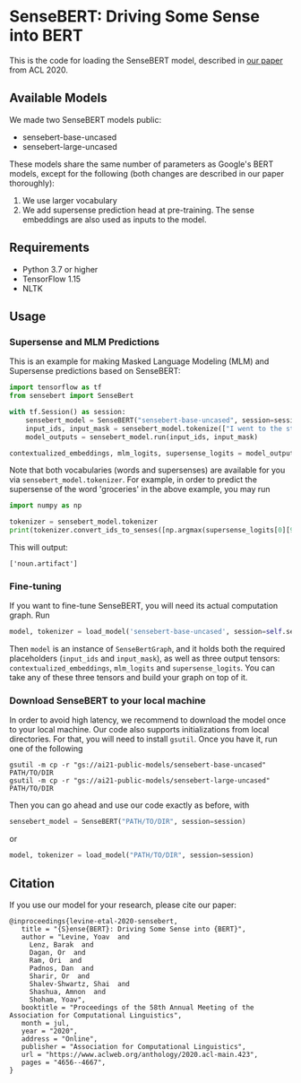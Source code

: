 # SenseBERT: Driving Some Sense into BERT

This is the code for loading the SenseBERT model, described in [our paper](https://www.aclweb.org/anthology/2020.acl-main.423.pdf) from ACL 2020.

## Available Models

We made two SenseBERT models public:

* sensebert-base-uncased
* sensebert-large-uncased

These models share the same number of parameters as Google's BERT models, except for the following (both changes are described in our paper thoroughly):
1. We use larger vocabulary
2. We add supersense prediction head at pre-training. The sense embeddings are also used as inputs to the model. 

## Requirements

* Python 3.7 or higher
* TensorFlow 1.15
* NLTK

## Usage


### Supersense and MLM Predictions

This is an example for making Masked Language Modeling (MLM) and Supersense predictions based on SenseBERT:
```python
import tensorflow as tf
from sensebert import SenseBert

with tf.Session() as session:
    sensebert_model = SenseBERT("sensebert-base-uncased", session=session)  # or sensebert-large-uncased
    input_ids, input_mask = sensebert_model.tokenize(["I went to the store to buy some groceries.", "The store was closed."])
    model_outputs = sensebert_model.run(input_ids, input_mask)

contextualized_embeddings, mlm_logits, supersense_logits = model_outputs  # These are NumPy arrays
```
Note that both vocabularies (words and supersenses) are available for you via ```sensebert_model.tokenizer```. For example, in order to predict the supersense of the word 'groceries' in the above example, you may run
```python
import numpy as np

tokenizer = sensebert_model.tokenizer
print(tokenizer.convert_ids_to_senses([np.argmax(supersense_logits[0][9])]))
```
This will output:
```
['noun.artifact']
```
### Fine-tuning

If you want to fine-tune SenseBERT, you will need its actual computation graph. Run
```python
model, tokenizer = load_model('sensebert-base-uncased', session=self.session)  # or sensebert-large-uncased
```

Then ```model``` is an instance of ```SenseBertGraph```, and it holds both the required placeholders (```input_ids``` and ```input_mask```), as well as three output tensors: ```contextualized_embeddings```, ```mlm_logits``` and ```supersense_logits```. You can take any of these three tensors and build your graph on top of it. 


### Download SenseBERT to your local machine

In order to avoid high latency, we recommend to download the model once to your local machine. Our code also supports initializations from local directories. 
For that, you will need to install ```gsutil```. Once you have it, run one of the following
```shell script
gsutil -m cp -r "gs://ai21-public-models/sensebert-base-uncased" PATH/TO/DIR
gsutil -m cp -r "gs://ai21-public-models/sensebert-large-uncased" PATH/TO/DIR
```

Then you can go ahead and use our code exactly as before, with
```python
sensebert_model = SenseBERT("PATH/TO/DIR", session=session)
```
or
```python
model, tokenizer = load_model("PATH/TO/DIR", session=session)
```

## Citation 
If you use our model for your research, please cite our paper:

 ```
@inproceedings{levine-etal-2020-sensebert,
    title = "{S}ense{BERT}: Driving Some Sense into {BERT}",
    author = "Levine, Yoav  and
      Lenz, Barak  and
      Dagan, Or  and
      Ram, Ori  and
      Padnos, Dan  and
      Sharir, Or  and
      Shalev-Shwartz, Shai  and
      Shashua, Amnon  and
      Shoham, Yoav",
    booktitle = "Proceedings of the 58th Annual Meeting of the Association for Computational Linguistics",
    month = jul,
    year = "2020",
    address = "Online",
    publisher = "Association for Computational Linguistics",
    url = "https://www.aclweb.org/anthology/2020.acl-main.423",
    pages = "4656--4667",
}
```